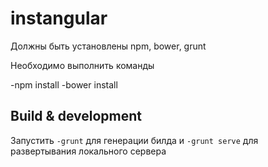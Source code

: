# instangular

Должны быть установлены npm, bower, grunt

Необходимо выполнить команды 

-npm install
-bower install

## Build & development

Запустить `-grunt` для генерации билда и `-grunt serve` для развертывания локального сервера

